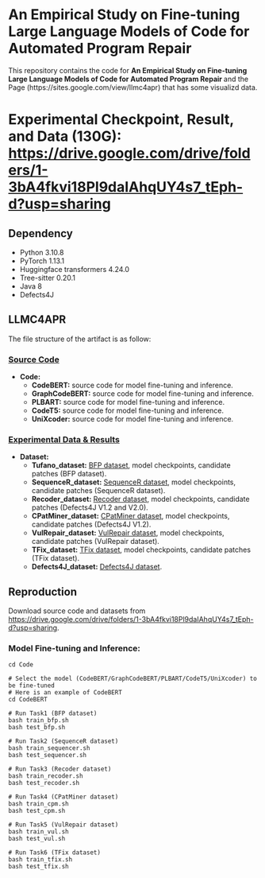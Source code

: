 # An Empirical Study on Fine-tuning Large Language Models of Code for Automated Program Repair

<p aligh="center">
This repository contains the code for <b> An Empirical Study on Fine-tuning Large Language Models of Code for Automated Program Repair </b> and the Page (https://sites.google.com/view/llmc4apr) that has some visualizd data.
</p>



# Experimental Checkpoint, Result, and Data (130G): https://drive.google.com/drive/folders/1-3bA4fkvi18Pl9daIAhqUY4s7_tEph-d?usp=sharing


## Dependency
* Python 3.10.8
* PyTorch 1.13.1
* Huggingface transformers 4.24.0
* Tree-sitter 0.20.1
* Java 8
* Defects4J



## LLMC4APR
The file structure of the artifact is as follow:
### [Source Code](https://drive.google.com/drive/folders/1-3bA4fkvi18Pl9daIAhqUY4s7_tEph-d?usp=sharing)
* **Code:**
    * **CodeBERT:** source code for model fine-tuning and inference.
    * **GraphCodeBERT:** source code for model fine-tuning and inference.
    * **PLBART:** source code for model fine-tuning and inference.
    * **CodeT5:** source code for model fine-tuning and inference.
    * **UniXcoder:** source code for model fine-tuning and inference.
 ### [Experimental Data & Results](https://drive.google.com/drive/folders/1-3bA4fkvi18Pl9daIAhqUY4s7_tEph-d?usp=sharing)
 * **Dataset:**
    * **Tufano_dataset:** [BFP dataset](https://sites.google.com/view/learning-fixes/data), model checkpoints, candidate patches (BFP dataset).
    * **SequenceR_dataset:** [SequenceR dataset](https://github.com/ASSERT-KTH/sequencer/tree/master/data), model checkpoints, candidate patches (SequenceR dataset).
    * **Recoder_dataset:** [Recoder dataset](https://doi.org/10.5281/zenodo.7559208), model checkpoints, candidate patches (Defects4J V1.2 and V2.0).
    * **CPatMiner_dataset:** [CPatMiner dataset](https://drive.google.com/open?id=1M_0dRYqhCMh26GQbnX4Igp_2jSrTS1tV), model checkpoints, candidate patches (Defects4J V1.2).
    * **VulRepair_dataset:** [VulRepair dataset](https://github.com/awsm-research/VulRepair/tree/main/data/fine_tune_data), model checkpoints, candidate patches (VulRepair dataset).
    * **TFix_dataset:** [TFix dataset](https://drive.google.com/file/d/1CtfnYaVf-q6FZP5CUM4Wh7ofpp8b9ajW/view?usp=sharing), model checkpoints, candidate patches (TFix dataset).
    * **Defects4J_dataset:** [Defects4J dataset](https://github.com/rjust/defects4j).
    
    
    
    
## Reproduction
Download source code and datasets from https://drive.google.com/drive/folders/1-3bA4fkvi18Pl9daIAhqUY4s7_tEph-d?usp=sharing.
### Model Fine-tuning and Inference:
    
    cd Code
    
    # Select the model (CodeBERT/GraphCodeBERT/PLBART/CodeT5/UniXcoder) to be fine-tuned
    # Here is an example of CodeBERT
    cd CodeBERT
    
    # Run Task1 (BFP dataset)
    bash train_bfp.sh
    bash test_bfp.sh
    
    # Run Task2 (SequenceR dataset)
    bash train_sequencer.sh
    bash test_sequencer.sh
    
    # Run Task3 (Recoder dataset)
    bash train_recoder.sh
    bash test_recoder.sh
    
    # Run Task4 (CPatMiner dataset)
    bash train_cpm.sh
    bash test_cpm.sh
    
    # Run Task5 (VulRepair dataset)
    bash train_vul.sh
    bash test_vul.sh
    
    # Run Task6 (TFix dataset)
    bash train_tfix.sh
    bash test_tfix.sh
    








    
